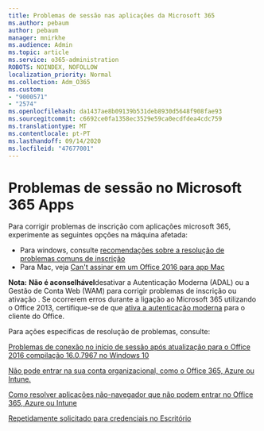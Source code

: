 ```yaml
---
title: Problemas de sessão nas aplicações da Microsoft 365
ms.author: pebaum
author: pebaum
manager: mnirkhe
ms.audience: Admin
ms.topic: article
ms.service: o365-administration
ROBOTS: NOINDEX, NOFOLLOW
localization_priority: Normal
ms.collection: Adm_O365
ms.custom:
- "9000571"
- "2574"
ms.openlocfilehash: da1437ae8b09139b531deb8930d5648f908fae93
ms.sourcegitcommit: c6692ce0fa1358ec3529e59ca0ecdfdea4cdc759
ms.translationtype: MT
ms.contentlocale: pt-PT
ms.lasthandoff: 09/14/2020
ms.locfileid: "47677001"
---
```

# <a name="issues-signing-into-microsoft-365-apps"></a>Problemas de sessão no Microsoft 365 Apps

Para corrigir problemas de inscrição com aplicações microsoft 365, experimente as seguintes opções na máquina afetada:  

- Para windows, consulte [recomendações sobre a resolução de problemas comuns de inscrição](https://docs.microsoft.com/office365/troubleshoot/administration/disabling-adal-wam-not-recommended#recommendations-on-resolving-common-sign-in-issues)
- Para Mac, veja  [Can't assinar em um Office 2016 para app Mac](https://docs.microsoft.com/office365/troubleshoot/authentication/sign-in-to-office-2016-for-mac-fail)

**Nota:**  **Não é aconselhável**desativar a Autenticação Moderna (ADAL) ou a Gestão de Conta Web (WAM) para corrigir problemas de inscrição ou ativação . Se ocorrerem erros durante a ligação ao Microsoft 365 utilizando o Office 2013, certifique-se de que [ativa a autenticação moderna](https://docs.microsoft.com/microsoft-365/admin/security-and-compliance/enable-modern-authentication)  para o cliente do Office.

Para ações específicas de resolução de problemas, consulte:

[Problemas de conexão no início de sessão após atualização para o Office 2016 compilação 16.0.7967 no Windows 10](https://docs.microsoft.com/office365/troubleshoot/administration/connection-issue-when-sign-in-office-2016)  

[Não pode entrar na sua conta organizacional, como o Office 365, Azure ou Intune.](https://docs.microsoft.com/office365/troubleshoot/authentication/sign-in-to-office-365-azure-intune)

[Como resolver aplicações não-navegador que não podem entrar no Office 365, Azure ou Intune](https://support.office.com/article/how-to-troubleshoot-non-browser-apps-that-can-t-sign-in-to-office-365-azure-or-intune-3ba1b268-66f6-462c-b0e5-070f5c2603c1?ui=en-US&rs=en-US&ad=US)

[Repetidamente solicitado para credenciais no Escritório](https://docs.microsoft.com/office365/troubleshoot/authentication/access-denied-when-connect-to-office-365)